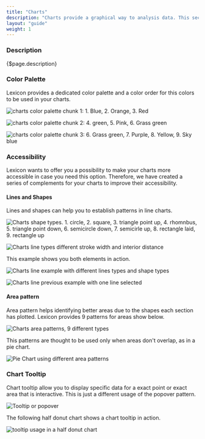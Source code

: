 ```yaml
---
title: "Charts"
description: "Charts provide a graphical way to analysis data. This section also offers a dedicated color palette for charts and properties to make your charts more accessible."
layout: "guide"
weight: 1
---
```


### Description

{$page.description}

### Color Palette

Lexicon provides a dedicated color palette and a color order for this colors to be used in your charts.

![charts color palette chunk 1: 1. Blue, 2. Orange, 3. Red](../../../images/ColorCharts1.jpg)

![charts color palette chunk 2: 4. green, 5. Pink, 6. Grass green](../../../images/ColorCharts2.jpg)

![charts color palette chunk 3: 6. Grass green, 7. Purple, 8. Yellow, 9. Sky blue](../../../images/ColorCharts3.jpg)


### Accessibility

Lexicon wants to offer you a possibility to make your charts more accessible in case you need this option. Therefore, we have created a series of complements for your charts to improve their accessibility.

#### Lines and Shapes

Lines and shapes can help you to establish patterns in line charts.

![Charts shape types. 1. circle, 2. square, 3. triangle point up, 4. rhomnbus, 5. triangle point down, 6. semicircle down, 7. semicirle up, 8. rectangle laid, 9. rectangle up](../../../images/ChartsShapeTypes.png)


![Charts line types different stroke width and interior distance](../../../images/ChartsLineTypes.png)

This example shows you both elements in action.

![Charts line example with different lines types and shape types](../../../images/ChartLineAndShapeExample1.png)

![Charts line previous example with one line selected](../../../images/ChartLineAndShapeExample2.png)

#### Area pattern

Area pattern helps identifying better areas due to the shapes each section has plotted. Lexicon provides 9 patterns for areas show below.

![Charts area patterns, 9 different types](../../../images/ChartsAreaPattern.png)

This patterns are thought to be used only when areas don't overlap, as in a pie chart.

![Pie Chart using different area patterns](../../../images/ChartAreaPatternExample.png)


### Chart Tooltip

Chart tooltip allow you to display specific data for a exact point or exact area that is interactive. This is just a different usage of the popover pattern.

![Tooltip or popover](../../../images/ChartBubble.png)

The following half donut chart shows a chart tooltip in action.

![tooltip usage in a half donut chart](../../../images/ChartBubbleExample.png)
